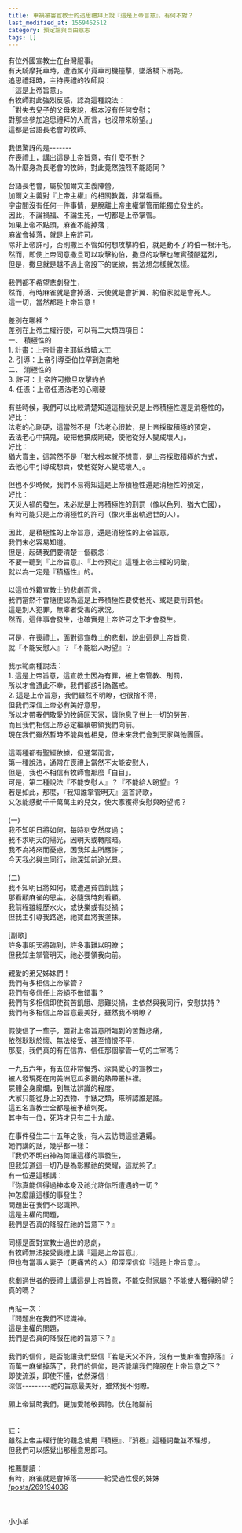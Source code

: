```yaml
---
title: 車禍被害宣教士的追思禮拜上說『這是上帝旨意』，有何不對？
last_modified_at: 1559462512
category: 預定論與自由意志
tags: []
---
```


<div>有位外國宣教士在台灣服事。</div>

<div>有天騎摩托車時，遭酒駕小貨車司機撞擊，墜落橋下溺斃。</div>

<div>追思禮拜時，主持喪禮的牧師說：</div>

<div>「這是上帝旨意」。</div>

<div>有牧師對此強烈反感，認為這種說法：</div>

<div>「對失去兒子的父母來說，根本沒有任何安慰；</div>

<div>對那些參加追思禮拜的人而言，也沒帶來盼望。」</div>

<div>這都是台語長老會的牧師。</div>

<div>&nbsp;</div>

<div>我很驚訝的是-------</div>

<div>在喪禮上，講出這是上帝旨意，有什麼不對？</div>

<div>為什麼身為長老會的牧師，對此竟然強烈不能認同？</div>

<div>&nbsp;</div>

<div>台語長老會，屬於加爾文主義陣營。</div>

<div>加爾文主義對『上帝主權』的相關教義，非常看重。</div>

<div>宇宙間沒有任何一件事情，是脫離上帝主權掌管而能獨立發生的。</div>

<div>因此，不論禍福、不論生死，一切都是上帝掌管。</div>

<div>如果上帝不點頭，麻雀不能掉落；</div>

<div>麻雀會掉落，就是上帝許可。</div>

<div>除非上帝許可，否則撒旦不管如何想攻擊約伯，就是動不了約伯一根汗毛。</div>

<div>然而，即使上帝同意撒旦可以攻擊約伯，撒旦的攻擊也確實殘酷猛烈，</div>

<div>但是，撒旦就是越不過上帝設下的底線，無法想怎樣就怎樣。</div>

<div>&nbsp;</div>

<div>我們都不希望悲劇發生，</div>

<div>然而，有時麻雀就是會掉落、天使就是會折翼、約伯家就是會死人。</div>

<div>這一切，當然都是上帝旨意！</div>

<div>&nbsp;</div>

<div>差別在哪裡？</div>

<div>差別在上帝主權行使，可以有二大類四項目：</div>

<div>一、<span style="white-space:pre"> </span>積極性的</div>

<div>1.<span style="white-space:pre"> </span>計畫：上帝計畫主耶穌救贖大工</div>

<div>2.<span style="white-space:pre"> </span>引導：上帝引導亞伯拉罕到迦南地</div>

<div>二、<span style="white-space:pre"> </span>消極性的</div>

<div>3.<span style="white-space:pre"> </span>許可：上帝許可撒旦攻擊約伯</div>

<div>4.<span style="white-space:pre"> </span>任憑：上帝任憑法老的心剛硬</div>

<div>&nbsp;</div>

<div>有些時候，我們可以比較清楚知道這種狀況是上帝積極性還是消極性的，</div>

<div>好比：</div>

<div>法老的心剛硬，這當然不是「法老心很軟，是上帝採取積極的預定，</div>

<div>去法老心中搞鬼，硬把他搞成剛硬，使他從好人變成壞人」。</div>

<div>好比：</div>

<div>猶大賣主，這當然不是「猶大根本就不想賣，是上帝採取積極的方式，</div>

<div>去他心中引導成想賣，使他從好人變成壞人」。</div>

<div>&nbsp;</div>

<div>但也不少時候，我們不易得知這是上帝積極性還是消極性的預定，</div>

<div>好比：</div>

<div>天災人禍的發生，未必就是上帝積極性的刑罰（像以色列、猶大亡國），</div>

<div>有時可能只是上帝消極性的許可（像火車出軌過世的人）。</div>

<div>&nbsp;</div>

<div>因此，是積極性的上帝旨意，還是消極性的上帝旨意，</div>

<div>我們未必容易知道。</div>

<div>但是，起碼我們要清楚一個觀念：</div>

<div>不要一聽到『上帝旨意』、『上帝預定』這種上帝主權的詞彙，</div>

<div>就以為一定是『積極性』的。</div>

<div>&nbsp;</div>

<div>以這位外籍宣教士的悲劇而言，</div>

<div>我們當然不會隨便認為這是上帝積極性要使他死、或是要刑罰他。</div>

<div>這是別人犯罪，無辜者受害的狀況。</div>

<div>然而，這件事會發生，也確實是上帝許可之下才會發生。</div>

<div>&nbsp;</div>

<div>可是，在喪禮上，面對這宣教士的悲劇，說出這是上帝旨意，</div>

<div>就『不能安慰人』？『不能給人盼望』？</div>

<div>&nbsp;</div>

<div>我示範兩種說法：</div>

<div>1.<span style="white-space:pre"> </span>這是上帝旨意，這宣教士因為有罪，被上帝管教、刑罰，</div>

<div>所以才會遭此不幸，我們都該引為鑑戒。</div>

<div>2.<span style="white-space:pre"> </span>這是上帝旨意，我們雖然不明瞭，也很捨不得，</div>

<div>但我們深信上帝必有美好意思，</div>

<div>所以才帶我們敬愛的牧師回天家，讓他息了世上一切的勞苦，</div>

<div>而且我們相信上帝必定繼續帶領我們向前。</div>

<div>現在我們雖然暫時不能與他相見，但未來我們會到天家與他團圓。</div>

<div>&nbsp;</div>

<div>這兩種都有聖經依據，但通常而言，</div>

<div>第一種說法，通常在喪禮上當然不太能安慰人，</div>

<div>但是，我也不相信有牧師會那麼「白目」。</div>

<div>可是，第二種說法『不能安慰人』？『不能給人盼望』？</div>

<div>若是如此，那麼，『我知誰掌管明天』這首詩歌，</div>

<div>又怎能感動千千萬萬主的兒女，使大家獲得安慰與盼望呢？</div>

<div>&nbsp;</div>

<div>(一)</div>

<div>我不知明日將如何，每時刻安然度過；</div>

<div>我不求明天的陽光，因明天或轉陰暗。</div>

<div>我不為將來而憂慮，因我知主所應許；</div>

<div>今天我必與主同行，祂深知前途光景。</div>

<div>&nbsp;</div>

<div>(二)</div>

<div>我不知明日將如何，或遭遇貧苦飢餓；</div>

<div>那看顧麻雀的恩主，必隨我時刻看顧。</div>

<div>我前程雖經歷水火，或快樂或有災禍；</div>

<div>但我主引導我路途，祂寶血將我塗抹。</div>

<div>&nbsp;</div>

<div>[副歌]</div>

<div>許多事明天將臨到，許多事難以明瞭；</div>

<div>但我知主掌管明天，祂必要領我向前。</div>

<div>&nbsp;</div>

<div>親愛的弟兄姊妹們！</div>

<div>我們有多相信上帝掌管？</div>

<div>我們有多信任上帝絕不做錯事？</div>

<div>我們有多相信即使貧苦飢餓、患難災禍，主依然與我同行，安慰扶持？</div>

<div>我們有多相信上帝旨意最美好，雖然我不明瞭？</div>

<div>&nbsp;</div>

<div>假使信了一輩子，面對上帝旨意所臨到的苦難悲痛，</div>

<div>依然耿耿於懷、無法接受、甚至憤恨不平，</div>

<div>那麼，我們真的有在信靠、信任那個掌管一切的主宰嗎？</div>

<div>&nbsp;</div>

<div>一九五六年，有五位非常優秀、深具愛心的宣教士，</div>

<div>被人發現死在南美洲厄瓜多爾的熱帶叢林裡。</div>

<div>屍體全身腐爛，到無法辨識的程度。</div>

<div>大家只能從身上的衣物、手錶之類，來辨認誰是誰。</div>

<div>這五名宣教士全都是被矛槍刺死。</div>

<div>其中有一位，死時才只有二十九歲。</div>

<div>&nbsp;</div>

<div>在事件發生二十五年之後，有人去訪問這些遺孀。</div>

<div>她們講的話，幾乎都一樣：</div>

<div>『我仍不明白神為何讓這樣的事發生，</div>

<div>但我知道這一切乃是為彰顯祂的榮耀，這就夠了』</div>

<div>有一位還這樣講：</div>

<div>『你真能信得過神本身及祂允許你所遭遇的一切？</div>

<div>神怎麼讓這樣的事發生？</div>

<div>問題出在我們不認識神。</div>

<div>這是主權的問題，</div>

<div>我們是否真的降服在祂的旨意下？』</div>

<div>&nbsp;</div>

<div>同樣是面對宣教士過世的悲劇，</div>

<div>有牧師無法接受喪禮上講『這是上帝旨意』，</div>

<div>但也有當事人妻子（更痛苦的人）卻深深信仰『這是上帝旨意』。</div>

<div>&nbsp;</div>

<div>悲劇過世者的喪禮上講這是上帝旨意，不能安慰家屬？不能使人獲得盼望？</div>

<div>真的嗎？</div>

<div>&nbsp;</div>

<div>再貼一次：</div>

<div>『問題出在我們不認識神。</div>

<div>這是主權的問題，</div>

<div>我們是否真的降服在祂的旨意下？』</div>

<div>&nbsp;</div>

<div>我們的信仰，是否能讓我們堅信『若是天父不許，沒有一隻麻雀會掉落』？</div>

<div>而萬一麻雀掉落了，我們的信仰，是否能讓我們降服在上帝旨意之下？</div>

<div>即使流淚，即使不懂，依然深信！</div>

<div>深信---------祂的旨意最美好，雖然我不明瞭。</div>

<div>&nbsp;</div>

<div>願上帝幫助我們，更加愛祂敬畏祂，伏在祂腳前</div>

<div>&nbsp;</div>

<div>&nbsp;</div>

<div>註：</div>

<div>雖然上帝主權行使的觀念使用『積極』、『消極』這種詞彙並不理想，</div>

<div>但我們可以感覺出那種意思即可。</div>

<div>&nbsp;</div>

<div>推薦閱讀：</div>

<div>有時，麻雀就是會掉落————給受過性侵的姊妹</div>

<div><a href="/posts/269194036" target="_blank">/posts/269194036</a></div>

<div>&nbsp;</div>

<div>&nbsp;</div>

<div>&nbsp;</div>

<div>小小羊</div>


